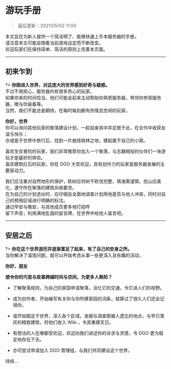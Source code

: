 <!-- guide/play -->

# 游玩手册

> 最后更新：2021/05/02 11:00

本文旨在为新人提供一个简洁明了、能够快速上手本服务器的手册。<br/>
请注意本文可能会随着当前游戏设定而不断改变。<br/>
欢迎玩家们在保持简单、简洁的原则上完善本页面。

---

## 初来乍到

?> **你刚进入世界，对这庞大的世界感到好奇与疑惑。**<br/>
不过不用担心，服务器内有很多热心的玩家。<br/>
如果你来的时间恰当，他们可能会前来主动帮助你熟悉服务器，带领你参观服务器，赠与你装备等。<br/>
当然，我们不能总是期待，在每时每刻都有热情且空闲的玩家。

**你好，世界**<br/>
你可以询问其他玩家的聚落建设计划，一起投身其中并定居于此，在合作中收获友谊与快乐；<br/>
亦或是于世界中旅行后，找到一片曲径桃林之地，建起属于自己的小窝。

喜欢生存冒险的玩家，我们非常推荐你加入一个聚落，与志趣相投的伙伴们一块游玩才是最好的体验。<br/>
喜欢建筑红石的玩家，你在 DGO 大受欢迎，具有创作力的玩家是服务器发展的主要驱动力。

我们应注重对自然地形的保护，砍树应将树干砍伐完整，填海需谨慎，挖山应美化，遵守所在聚落的建筑风格要求。<br/>
在为自己的计划选址时，应仔细且全面地调查计划用地是否与他人冲突，同时对自己的预用区域进行明确的标注。<br/>
通过早安与晚安，与其他成员更多地打招呼<br/>
留下声音，利用满地乱插的留言牌，在世界中给他人留言吧。

---

## 安居之后

?> **你在这个世界游历并逐渐富足了起来，有了自己的安身之所。**<br/>
当你解决了温饱问题，就可以开始考虑从事一些更深入且有趣的活动。

**你好，朋友**<br/>

**想令你的巧思与故事跨越时间与空间，为更多人熟知？**

- 了解聚落规则，为自己的家园申请聚落，活化它的交通，令它进人们的视野。

- 成为创作者，开始编写有关你与你所建家园的词条，就算过了很久人们还会记得你。

- 或开始踏足于世界，深入各个区域，发掘与调查那被人遗忘的地点，与早已落灰的精致建筑，将他们收入 Wiki ，令其重建天日。

- 有想法的人在哪都受欢迎，欢迎向我们讲述你的诉求与灵感，令 DGO 更为稳定地存在下去。

- 亦可尝试申请加入 DGO 管理组，与我们共同建设这个世界。

待续...
